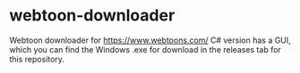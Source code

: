 # webtoon-downloader
Webtoon downloader for https://www.webtoons.com/
C# version has a GUI, which you can find the Windows .exe for download in the releases tab for this repository.

